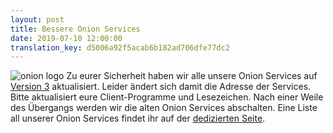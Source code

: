 ```yaml
---
layout: post
title: Bessere Onion Services
date: 2019-07-10 12:00:00
translation_key: d5006a92f5acab6b182ad706dfe77dc2
---
```

![onion logo](/assets/img/Onion_Color.png)
Zu eurer Sicherheit haben wir alle unsere Onion Services auf [Version 3](https://trac.torproject.org/projects/tor/wiki/doc/HiddenServiceNames#Whyarev3onionsbetter) aktualisiert.
Leider ändert sich damit die Adresse der Services. Bitte aktualisiert eure Client-Programme und Lesezeichen. Nach einer Weile des Übergangs werden wir die alten Onion Services abschalten.
Eine Liste all unserer Onion Services findet ihr auf der [dedizierten Seite](/service/onion.html).
